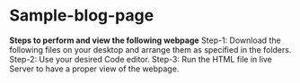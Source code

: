 # Sample-blog-page

**Steps to perform and view the following webpage**
Step-1: Download the following files on your desktop and arrange them as specified in the folders.
Step-2: Use your desired Code editor.
Step-3: Run the HTML file in live Server to have a proper view of the webpage.
